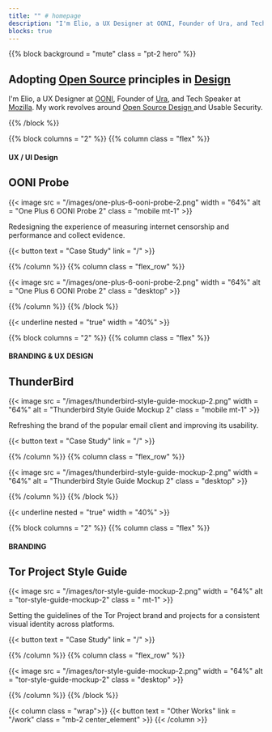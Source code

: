 ```yaml
---
title: "" # homepage
description: "I'm Elio, a UX Designer at OONI, Founder of Ura, and Tech Speaker at Mozilla. My work revolves around Open Source Design and Usable Security."
blocks: true
---
```


{{% block background = "mute" class = "pt-2 hero" %}}

## Adopting [Open Source](http://www.opensourcedesign.net/) principles in [Design](http://www.ura.design/)

I'm Elio, a UX Designer at [OONI](https://ooni.torproject.org/), Founder of [Ura](http://www.ura.design/), and Tech Speaker at [Mozilla](http://www.mozilla.org/). My work revolves around [Open Source Design ](http://www.opensourcedesign.net/) and Usable Security.

{{% /block %}}

{{% block columns = "2" %}}
{{% column class = "flex" %}}
#### UX / UI Design
## OONI Probe

{{< image src = "/images/one-plus-6-ooni-probe-2.png" width = "64%" alt = "One Plus 6 OONI Probe 2" class = "mobile mt-1" >}}

Redesigning the experience of measuring internet censorship and performance and collect evidence.

{{< button text = "Case Study" link = "/" >}}

{{% /column %}}
{{% column class = "flex_row" %}}

{{< image src = "/images/one-plus-6-ooni-probe-2.png" width = "64%" alt = "One Plus 6 OONI Probe 2" class = "desktop" >}}

{{% /column %}}
{{% /block %}}

{{< underline nested = "true" width = "40%" >}}

{{% block columns = "2" %}}
{{% column class = "flex" %}}
#### BRANDING & UX DESIGN
## ThunderBird

{{< image src = "/images/thunderbird-style-guide-mockup-2.png" width = "64%" alt = "Thunderbird Style Guide Mockup 2" class = "mobile mt-1" >}}

Refreshing the brand of the popular email client and improving its usability.

{{< button text = "Case Study" link = "/" >}}

{{% /column %}}
{{% column class = "flex_row" %}}

{{< image src = "/images/thunderbird-style-guide-mockup-2.png" width = "64%" alt = "Thunderbird Style Guide Mockup 2" class = "desktop" >}}

{{% /column %}}
{{% /block %}}

{{< underline nested = "true" width = "40%" >}}

{{% block columns = "2" %}}
{{% column class = "flex" %}}
#### BRANDING
## Tor Project Style Guide

{{< image src = "/images/tor-style-guide-mockup-2.png" width = "64%" alt = "tor-style-guide-mockup-2" class = " mt-1" >}}

Setting the guidelines of the Tor Project brand and projects for a consistent visual identity across platforms.

{{< button text = "Case Study" link = "/" >}}

{{% /column %}}
{{% column class = "flex_row" %}}

{{< image src = "/images/tor-style-guide-mockup-2.png" width = "64%" alt = "tor-style-guide-mockup-2" class = "desktop" >}}

{{% /column %}}
{{% /block %}}

{{< column class = "wrap">}}
{{< button text = "Other Works" link = "/work" class = "mb-2 center_element" >}}
{{< /column >}}